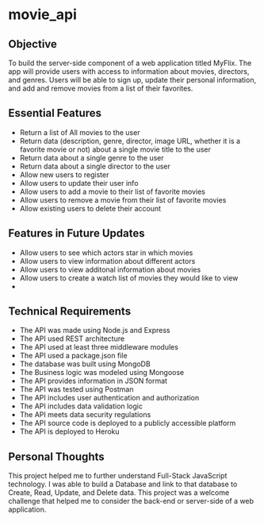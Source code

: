 # movie_api

## Objective
To build the server-side component of a web application titled MyFlix. The app will provide users with access to information about movies, directors, and genres.
Users will be able to sign up, update their personal information, and add and remove movies from a list of their favorites.

## Essential Features
* Return a list of All movies to the user
* Return data (description, genre, director, image URL, whether it is a favorite movie or not) about a single movie title to the user
* Return data about a single genre to the user
* Return data about a single director to the user
* Allow new users to register
* Allow users to update their user info
* Allow users to add a movie to their list of favorite movies
* Allow users to remove a movie from their list of favorite movies
* Allow existing users to delete their account
  
## Features in Future Updates
*  Allow users to see which actors star in which movies
*  Allow users to view information about different actors
*  Allow users to view additonal information about movies
*  Allow users to create a watch list of movies they would like to view
*  
## Technical Requirements
* The API was made using Node.js and Express
* The API used REST architecture
* The API used at least three middleware modules
* The API used a package.json file
* The database was built using MongoDB
* The Business logic was modeled using Mongoose
* The API provides information in JSON format
* The API was tested using Postman
* The API includes user authentication and authorization
* The API includes data validation logic
* The API meets data security regulations
* The API source code is deployed to a publicly accessible platform
* The API is deployed to Heroku

## Personal Thoughts
This project helped me to further understand Full-Stack JavaScript technology. I was able to build a Database and link to that database to Create, Read, Update, and Delete data. This project was a welcome challenge that helped me to consider the back-end or server-side of a web application.
